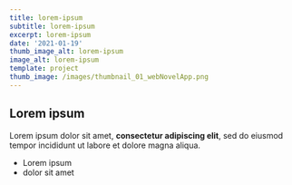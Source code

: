 ```yaml
---
title: lorem-ipsum
subtitle: lorem-ipsum
excerpt: lorem-ipsum
date: '2021-01-19'
thumb_image_alt: lorem-ipsum
image_alt: lorem-ipsum
template: project
thumb_image: /images/thumbnail_01_webNovelApp.png
---
```

## Lorem ipsum

Lorem ipsum dolor sit amet, **consectetur adipiscing elit**, sed do eiusmod tempor incididunt ut labore et dolore magna aliqua.

- Lorem ipsum
- dolor sit amet